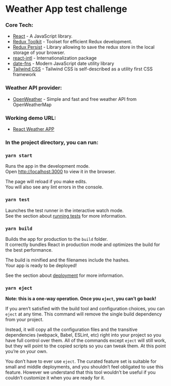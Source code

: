 # Weather App test challenge

### Core Tech:
* [React](https://reactjs.org/) - A JavaScript library.
* [Redux Toolkit](https://redux-toolkit.js.org/) - Toolset for efficient Redux development.
* [Redux Persist](https://github.com/rt2zz/redux-persist) - Library allowing to save the redux store in the local storage of your browser.
* [react-intl](https://formatjs.io/docs/react-intl/) - Internationalization package
* [date-fns](https://date-fns.org/) - Modern JavaScript date utility library
* [Tailwind CSS](https://tailwindui.com/) - Tailwind CSS is self-described as a utility first CSS framework

### Weather API provider:
* [OpenWeather](https://openweathermap.org/) - Simple and fast and free weather API from OpenWeatherMap

### Working demo URL:
* [React Weather APP](https://init-weather-app.netlify.app/)

### In the project directory, you can run:

### `yarn start`

Runs the app in the development mode.\
Open [http://localhost:3000](http://localhost:3000) to view it in the browser.

The page will reload if you make edits.\
You will also see any lint errors in the console.

### `yarn test`

Launches the test runner in the interactive watch mode.\
See the section about [running tests](https://facebook.github.io/create-react-app/docs/running-tests) for more information.

### `yarn build`

Builds the app for production to the `build` folder.\
It correctly bundles React in production mode and optimizes the build for the best performance.

The build is minified and the filenames include the hashes.\
Your app is ready to be deployed!

See the section about [deployment](https://facebook.github.io/create-react-app/docs/deployment) for more information.

### `yarn eject`

**Note: this is a one-way operation. Once you `eject`, you can’t go back!**

If you aren’t satisfied with the build tool and configuration choices, you can `eject` at any time. This command will remove the single build dependency from your project.

Instead, it will copy all the configuration files and the transitive dependencies (webpack, Babel, ESLint, etc) right into your project so you have full control over them. All of the commands except `eject` will still work, but they will point to the copied scripts so you can tweak them. At this point you’re on your own.

You don’t have to ever use `eject`. The curated feature set is suitable for small and middle deployments, and you shouldn’t feel obligated to use this feature. However we understand that this tool wouldn’t be useful if you couldn’t customize it when you are ready for it.
